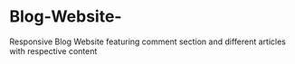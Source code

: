 # Blog-Website-
Responsive Blog Website featuring comment section and different articles with respective content 

